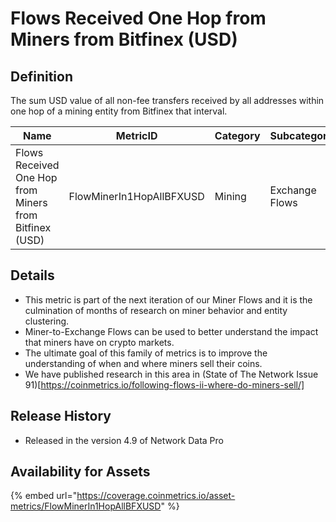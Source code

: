 # Flows Received One Hop from Miners from Bitfinex (USD)

## Definition

The sum USD value of all non-fee transfers received by all addresses within one hop of a mining entity from Bitfinex that interval.

| Name                                                   | MetricID                 | Category | Subcategory    | Type | Unit | Interval |
| ------------------------------------------------------ | ------------------------ | -------- | -------------- | ---- | ---- | -------- |
| Flows Received One Hop from Miners from Bitfinex (USD) | FlowMinerIn1HopAllBFXUSD | Mining   | Exchange Flows | Sum  | USD  | 1 day    |

## Details

* This metric is part of the next iteration of our Miner Flows and it is the culmination of months of research on miner behavior and entity clustering.
* Miner-to-Exchange Flows can be used to better understand the impact that miners have on crypto markets.
* The ultimate goal of this family of metrics is to improve the understanding of when and where miners sell their coins.
* We have published research in this area in (State of The Network Issue 91)\[https://coinmetrics.io/following-flows-ii-where-do-miners-sell/]

## Release History

* Released in the version 4.9 of Network Data Pro

## Availability for Assets

{% embed url="https://coverage.coinmetrics.io/asset-metrics/FlowMinerIn1HopAllBFXUSD" %}
